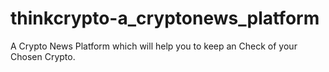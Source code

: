 # thinkcrypto-a_cryptonews_platform
A Crypto News Platform which will help you to keep an Check of your Chosen Crypto. 
